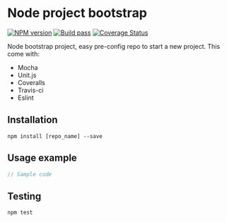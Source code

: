 # Node project bootstrap
[![NPM version](https://img.shields.io/npm/v/node-project-bootstrap.svg?style=flat-square)](https://www.npmjs.com/package/node-project-bootstrap)
[![Build pass](https://img.shields.io/travis/acostes/node-project-bootstrap/master.svg?style=flat-square)](https://travis-ci.org/acostes/node-project-bootstrap?branch=master)
[![Coverage Status](https://img.shields.io/coveralls/acostes/node-project-bootstrap/master.svg?style=flat-square)](https://coveralls.io/github/acostes/node-project-bootstrap?branch=master)

Node bootstrap project, easy pre-config repo to start a new project. This come with:

* Mocha
* Unit.js
* Coveralls
* Travis-ci
* Eslint

## Installation
    npm install [repo_name] --save

## Usage example
```js
// Sample code
```

## Testing
    npm test